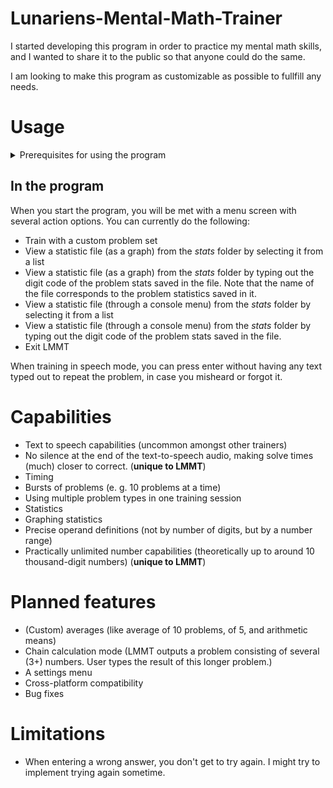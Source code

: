 # Lunariens-Mental-Math-Trainer
I started developing this program in order to practice my mental math skills, and I wanted to share it to the public so that anyone could do the same.

I am looking to make this program as customizable as possible to fullfill any needs.
# Usage

<details>

<summary>Prerequisites for using the program</summary>

## Prerequisites
Before running the program, you will have to download a voice package for US English. To do this, follow these steps:
1. press Win+i to get into windows settings
2. In the search bar located somewhere at the top (for Windows 10) or top left (Windows 11), type "TTS" and select "Change text-to-speech settings"
![TTS searching](/README%20images/LMMT%20voice%20install%20guide.png) 
3. Find the section "Manage voices", and click "Add voices".
![Adding voices](/README%20images/LMMT%20add%20voices.png)
4. Search for "English" in the pop-up and select English (US) from the list.
![Search US English](/README%20images/search%20for%20english.png)

</details>

## In the program
When you start the program, you will be met with a menu screen with several action options. You can currently do the following:
* Train with a custom problem set
* View a statistic file (as a graph) from the *stats* folder by selecting it from a list
* View a statistic file (as a graph) from the *stats* folder by typing out the digit code of the problem stats saved in the file. Note that the name of the file corresponds to the problem statistics saved in it.
* View a statistic file (through a console menu) from the *stats* folder by selecting it from a list
* View a statistic file (through a console menu) from the *stats* folder by typing out the digit code of the problem stats saved in the file.
* Exit LMMT

When training in speech mode, you can press enter without having any text typed out to repeat the problem, in case you misheard or forgot it.





# Capabilities
* Text to speech capabilities (uncommon amongst other trainers)
* No silence at the end of the text-to-speech audio, making solve times (much) closer to correct. (**unique to LMMT**)
* Timing
* Bursts of problems (e. g. 10 problems at a time)
* Using multiple problem types in one training session
* Statistics
* Graphing statistics
* Precise operand definitions (not by number of digits, but by a number range)
* Practically unlimited number capabilities (theoretically up to around 10 thousand-digit numbers) (**unique to LMMT**)

# Planned features
* (Custom) averages (like average of 10 problems, of 5, and arithmetic means)
* Chain calculation mode (LMMT outputs a problem consisting of several (3+) numbers. User types the result of this longer problem.)
* A settings menu
* Cross-platform compatibility
* Bug fixes

# Limitations
* When entering a wrong answer, you don't get to try again. I might try to implement trying again sometime.
